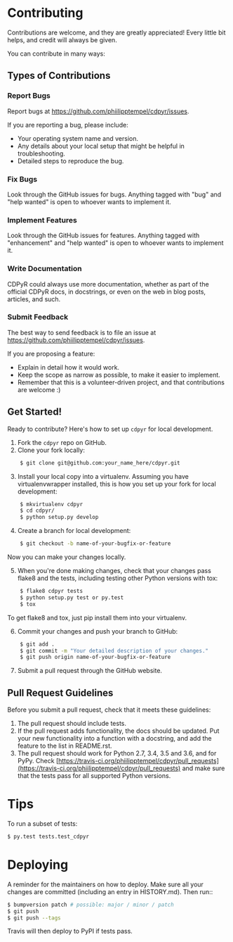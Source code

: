 # Contributing

Contributions are welcome, and they are greatly appreciated! Every little bit helps, and credit will always be given.

You can contribute in many ways:

## Types of Contributions

### Report Bugs

Report bugs at https://github.com/phiilipptempel/cdpyr/issues.

If you are reporting a bug, please include:

* Your operating system name and version.
* Any details about your local setup that might be helpful in troubleshooting.
* Detailed steps to reproduce the bug.

### Fix Bugs

Look through the GitHub issues for bugs. Anything tagged with "bug" and "help wanted" is open to whoever wants to implement it.

### Implement Features

Look through the GitHub issues for features. Anything tagged with "enhancement" and "help wanted" is open to whoever wants to implement it.

### Write Documentation

CDPyR could always use more documentation, whether as part of the official CDPyR docs, in docstrings, or even on the web in blog posts, articles, and such.

### Submit Feedback

The best way to send feedback is to file an issue at https://github.com/phiilipptempel/cdpyr/issues.

If you are proposing a feature:
* Explain in detail how it would work.
* Keep the scope as narrow as possible, to make it easier to implement.
* Remember that this is a volunteer-driven project, and that contributions
  are welcome :)

## Get Started!

Ready to contribute? Here's how to set up `cdpyr` for local development.

1. Fork the `cdpyr` repo on GitHub.
2. Clone your fork locally:
```bash
    $ git clone git@github.com:your_name_here/cdpyr.git
```
3. Install your local copy into a virtualenv. Assuming you have virtualenvwrapper installed, this is how you set up your fork for local development:
```bash
    $ mkvirtualenv cdpyr
    $ cd cdpyr/
    $ python setup.py develop
```
4. Create a branch for local development:
```bash
    $ git checkout -b name-of-your-bugfix-or-feature
```
   Now you can make your changes locally.

5. When you're done making changes, check that your changes pass flake8 and the tests, including testing other Python versions with tox:
```bash
    $ flake8 cdpyr tests
    $ python setup.py test or py.test
    $ tox
```
   To get flake8 and tox, just pip install them into your virtualenv.

6. Commit your changes and push your branch to GitHub:
```bash
    $ git add .
    $ git commit -m "Your detailed description of your changes."
    $ git push origin name-of-your-bugfix-or-feature
```
7. Submit a pull request through the GitHub website.

## Pull Request Guidelines

Before you submit a pull request, check that it meets these guidelines:

1. The pull request should include tests.
2. If the pull request adds functionality, the docs should be updated. Put your new functionality into a function with a docstring, and add the feature to the list in README.rst.
3. The pull request should work for Python 2.7, 3.4, 3.5 and 3.6, and for PyPy. Check [https://travis-ci.org/phiilipptempel/cdpyr/pull_requests](https://travis-ci.org/phiilipptempel/cdpyr/pull_requests) and make sure that the tests pass for all supported Python versions.

# Tips

To run a subset of tests:
```bash
$ py.test tests.test_cdpyr
```

# Deploying

A reminder for the maintainers on how to deploy.
Make sure all your changes are committed (including an entry in HISTORY.md).
Then run::
```bash
$ bumpversion patch # possible: major / minor / patch
$ git push
$ git push --tags
```
Travis will then deploy to PyPI if tests pass.

